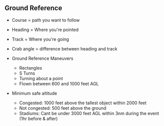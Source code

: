 ## Ground Reference

* Course = path you want to follow
* Heading = Where you're pointed
* Track = Where you're going
* Crab angle = difference between heading and track

* Ground Reference Maneuvers
    * Rectangles
    * S Turns
    * Turning about a point
    * Flown between 600 and 1000 feet AGL

* Minimum safe altitude
    * Congested: 1000 feet above the tallest object within 2000 feet
    * Not congested: 500 feet above the ground
    * Stadiums: Cant be under 3000 feet AGL within 3nm during the event (1hr before & after)